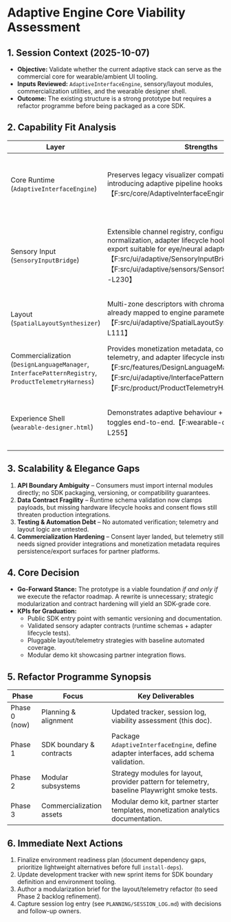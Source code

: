 # Adaptive Engine Core Viability Assessment

## 1. Session Context (2025-10-07)
- **Objective:** Validate whether the current adaptive stack can serve as the commercial core for wearable/ambient UI tooling.
- **Inputs Reviewed:** `AdaptiveInterfaceEngine`, sensory/layout modules, commercialization utilities, and the wearable designer shell.
- **Outcome:** The existing structure is a strong prototype but requires a refactor programme before being packaged as a core SDK.

## 2. Capability Fit Analysis
| Layer | Strengths | Limitations | Decision |
|-------|-----------|-------------|----------|
| Core Runtime (`AdaptiveInterfaceEngine`) | Preserves legacy visualizer compatibility while introducing adaptive pipeline hooks for sensory updates.【F:src/core/AdaptiveInterfaceEngine.js†L16-L201】 | Lifecycle and variation flows are hardwired to demo hooks instead of a published API surface. | Keep, but extract public methods + TypeScript definitions during SDK boundary work (Phase 1). |
| Sensory Input (`SensoryInputBridge`) | Extensible channel registry, configurable decay, schema normalization, adapter lifecycle hooks, and snapshot export suitable for eye/neural adapters.【F:src/ui/adaptive/SensoryInputBridge.js†L10-L296】【F:src/ui/adaptive/sensors/SensorSchemaRegistry.js†L1-L230】 | Lifecycle hooks exist but need production hardening, reporting contracts, and hardware certification guidance. | Retain architecture, finalize adapter lifecycle contracts + error telemetry. |
| Layout (`SpatialLayoutSynthesizer`) | Multi-zone descriptors with chroma/motion heuristics already mapped to engine parameters.【F:src/ui/adaptive/SpatialLayoutSynthesizer.js†L18-L111】 | Monolithic heuristics make alternative strategies/testing difficult. | Split into strategy modules (zoning/motion/color) and expose injection API. |
| Commercialization (`DesignLanguageManager`, `InterfacePatternRegistry`, `ProductTelemetryHarness`) | Provides monetization metadata, consent-aware telemetry, and adapter lifecycle instrumentation.【F:src/features/DesignLanguageManager.js†L18-L78】【F:src/ui/adaptive/InterfacePatternRegistry.js†L11-L87】【F:src/product/ProductTelemetryHarness.js†L7-L192】 | Telemetry still needs signed provider integrations and persistent design catalog APIs. | Expand provider catalog, add auth/encryption, and persist monetization registries. |
| Experience Shell (`wearable-designer.html`) | Demonstrates adaptive behaviour + commercialization toggles end-to-end.【F:wearable-designer.html†L1-L255】 | Single 255-line file prevents reuse, testing, or partner integration samples. | Rebuild as modular demo kit (Phase 3). |

## 3. Scalability & Elegance Gaps
1. **API Boundary Ambiguity** – Consumers must import internal modules directly; no SDK packaging, versioning, or compatibility guarantees.
2. **Data Contract Fragility** – Runtime schema validation now clamps payloads, but missing hardware lifecycle hooks and consent flows still threaten production integrations.
3. **Testing & Automation Debt** – No automated verification; telemetry and layout logic are untested.
4. **Commercialization Hardening** – Consent layer landed, but telemetry still needs signed provider integrations and monetization metadata requires persistence/export surfaces for partner platforms.

## 4. Core Decision
- **Go-Forward Stance:** The prototype is a viable foundation *if and only if* we execute the refactor roadmap. A rewrite is unnecessary; strategic modularization and contract hardening will yield an SDK-grade core.
- **KPIs for Graduation:**
  - Public SDK entry point with semantic versioning and documentation.
  - Validated sensory adapter contracts (runtime schemas + adapter lifecycle tests).
  - Pluggable layout/telemetry strategies with baseline automated coverage.
  - Modular demo kit showcasing partner integration flows.

## 5. Refactor Programme Synopsis
| Phase | Focus | Key Deliverables |
|-------|-------|------------------|
| Phase 0 (now) | Planning & alignment | Updated tracker, session log, viability assessment (this doc). |
| Phase 1 | SDK boundary & contracts | Package `AdaptiveInterfaceEngine`, define adapter interfaces, add schema validation. |
| Phase 2 | Modular subsystems | Strategy modules for layout, provider pattern for telemetry, baseline Playwright smoke tests. |
| Phase 3 | Commercialization assets | Modular demo kit, partner starter templates, monetization analytics documentation. |

## 6. Immediate Next Actions
1. Finalize environment readiness plan (document dependency gaps, prioritize lightweight alternatives before full `install-deps`).
2. Update development tracker with new sprint items for SDK boundary definition and environment tooling.
3. Author a modularization brief for the layout/telemetry refactor (to seed Phase 2 backlog refinement).
4. Capture session log entry (see `PLANNING/SESSION_LOG.md`) with decisions and follow-up owners.

